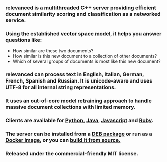 <h3><strong>relevanced</strong> is a multithreaded C++ server providing efficient document similarity scoring and classification as a networked service.</h3>

<h3>Using the established <a href="/introduction/model">vector space model</a>, it helps you answer questions like:
</h3>

* How similar are these two documents?
* How similar is this new document to a collection of other documents?
* Which of several groups of documents is most like this new document?

<h3><strong>relevanced</strong> can process text in English, Italian, German, French, Spanish and Russian.  It is unicode-aware and uses UTF-8 for all internal string representations.
</h3>

<h3>It uses an out-of-core model retraining approach to handle massive document collections with limited memory.</h3>

<h3>Clients are available for <a href="/clients/python">Python</a>, <a href="/clients/jvm">Java</a>, <a href="/clients/javascript">Javascript</a> and <a href="/clients/ruby">Ruby</a>.

<h3>The server can be installed from a <a href="/installation/os-packages">DEB package</a> or run as a <a href="/installation/docker">Docker image</a>, or you can <a href="/installation/building-from-source">build it from source.</a></h3>


<h3>Released under the commercial-friendly MIT license.</h3>

